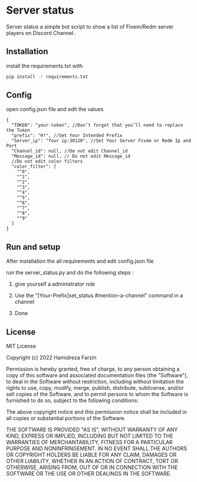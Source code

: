 # Server status

Server status a simple bot script to show a list of Fivem/Redm server players on Discord Channel .

## Installation

install the requirements.txt with  


```bash
pip install -r requirements.txt
```

## Config
open config.json file and edit the values
```json5
{
  "TOKEN": "your-token", //Don’t forget that you’ll need to replace the Token
  "prefix": "H!", //Set Your Intended Prefix
  "Server_ip": "Your ip:30120", //Set Your Server Fivem or Redm Ip and Port
  "Channel_id": null, //Do not edit Channel_id
  "Message_id": null, // Do not edit Message_id
  //Do not edit color filters
  "color_filter": [ 
    "^0",
    "^1",
    "^2",
    "^3",
    "^4",
    "^5",
    "^6",
    "^7",
    "^8",
    "^9"
  ]
}
```
## Run and setup
After installation the all requirements and edit config.json file

run the server_status.py and do the following steps :

1. give yourself a administrator role

2. Use the "[Your-Prefix]set_status #mention-a-channel" command in a channel

3. Done


## License
MIT License

Copyright (c) 2022 Hamidreza Farzin

Permission is hereby granted, free of charge, to any person obtaining a copy
of this software and associated documentation files (the "Software"), to deal
in the Software without restriction, including without limitation the rights
to use, copy, modify, merge, publish, distribute, sublicense, and/or sell
copies of the Software, and to permit persons to whom the Software is
furnished to do so, subject to the following conditions:

The above copyright notice and this permission notice shall be included in all
copies or substantial portions of the Software.

THE SOFTWARE IS PROVIDED "AS IS", WITHOUT WARRANTY OF ANY KIND, EXPRESS OR
IMPLIED, INCLUDING BUT NOT LIMITED TO THE WARRANTIES OF MERCHANTABILITY,
FITNESS FOR A PARTICULAR PURPOSE AND NONINFRINGEMENT. IN NO EVENT SHALL THE
AUTHORS OR COPYRIGHT HOLDERS BE LIABLE FOR ANY CLAIM, DAMAGES OR OTHER
LIABILITY, WHETHER IN AN ACTION OF CONTRACT, TORT OR OTHERWISE, ARISING FROM,
OUT OF OR IN CONNECTION WITH THE SOFTWARE OR THE USE OR OTHER DEALINGS IN THE
SOFTWARE.

